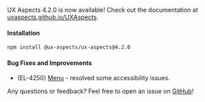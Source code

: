 UX Aspects 4.2.0 is now available! Check out the documentation at [uxaspects.github.io/UXAspects](https://uxaspects.github.io/UXAspects).

#### Installation
```bash
npm install @ux-aspects/ux-aspects@4.2.0
```

#### Bug Fixes and Improvements
* (EL-4250) [Menu](https://uxaspects.github.io/UXAspects/#/components/buttons#dropdowns) - resolved some accessibility issues.

Any questions or feedback? Feel free to open an issue on [GitHub](https://github.com/UXAspects/UXAspects/issues)!
